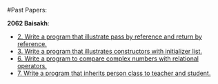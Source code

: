 #Past Papers:

**2062 Baisakh**:
- [2. Write a program that illustrate pass by reference and return by reference.](https://github.com/studenton/ioe-oop/blob/master/old-questions/2062-Baisakh/q2.cpp)
- [3. Write a program that illustrates constructors with initializer list.](https://github.com/studenton/ioe-oop/blob/master/old-questions/2062-Baisakh/q3.cpp)
- [6. Write a program to compare complex numbers with relational operators.](https://github.com/studenton/ioe-oop/blob/master/old-questions/2062-Baisakh/q6.cpp)
- [7. Write a program that inherits person class to teacher and student.](https://github.com/studenton/ioe-oop/blob/master/old-questions/2062-Baisakh/q7.cpp)
